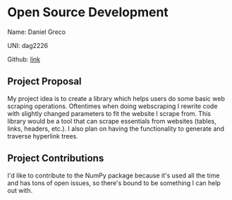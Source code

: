 # Open Source Development

Name: Daniel Greco

UNI: dag2226

Github: [link](https://github.com/dag2226)

## Project Proposal

My project idea is to create a library which helps users do some basic web scraping operations. Oftentimes when doing webscraping I rewrite code with slightly changed parameters to fit the website I scrape from. This library would be a tool that can scrape essentials from websites (tables, links, headers, etc.). I also plan on having the functionality to generate and traverse hyperlink trees.

## Project Contributions

I'd like to contribute to the NumPy package because it's used all the time and has tons of open issues, so there's bound to be something I can help out with.
